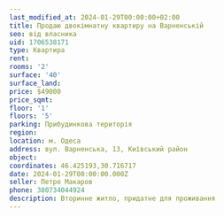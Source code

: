```yaml
---
last_modified_at: 2024-01-29T00:00:00+02:00
title: Продаю двокімнатну квартиру на Варненській
seo: від власника
uid: 1706538171
type: Квартира
rent:
rooms: '2'
surface: '40'
surface_land:
price: $49000
price_sqmt:
floor: '1'
floors: '5'
parking: Прибудинкова територія
region:
location: м. Одеса
address: вул. Варненська, 13, Київський район
object:
coordinates: 46.425193,30.716717
date: 2024-01-29T00:00:00.000Z
seller: Петро Макаров
phone: 380734044924
description: Вторинне житло, придатне для проживання
---
```

